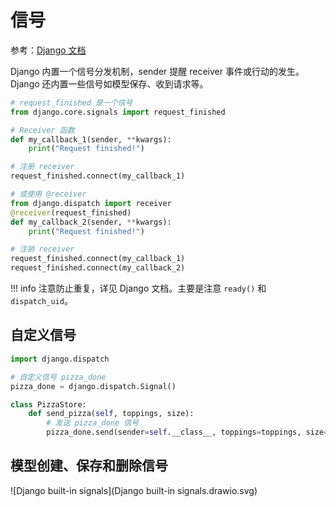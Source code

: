 # 信号

参考：[Django 文档](https://docs.djangoproject.com/en/stable/topics/signals/)

Django 内置一个信号分发机制，sender 提醒 receiver 事件或行动的发生。Django 还内置一些信号如模型保存、收到请求等。

```python
# request_finished 是一个信号
from django.core.signals import request_finished

# Receiver 函数
def my_callback_1(sender, **kwargs):
    print("Request finished!")

# 注册 receiver
request_finished.connect(my_callback_1)

# 或使用 @receiver
from django.dispatch import receiver
@receiver(request_finished)
def my_callback_2(sender, **kwargs):
    print("Request finished!")

# 注销 receiver
request_finished.connect(my_callback_1)
request_finished.connect(my_callback_2)
```

!!! info
    注意防止重复，详见 Django 文档。主要是注意 `ready()` 和 `dispatch_uid`。

## 自定义信号

```python
import django.dispatch

# 自定义信号 pizza_done
pizza_done = django.dispatch.Signal()

class PizzaStore:
    def send_pizza(self, toppings, size):
        # 发送 pizza_done 信号
        pizza_done.send(sender=self.__class__, toppings=toppings, size=size)
```

## 模型创建、保存和删除信号

![Django built-in signals](Django built-in signals.drawio.svg)